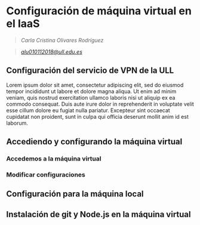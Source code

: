 # Configuración de máquina virtual en el IaaS

> *Carla Cristina Olivares Rodríguez*

> *alu010112018@ull.edu.es*

## Configuración del servicio de VPN de la ULL

Lorem ipsum dolor sit amet, consectetur adipiscing elit, sed do eiusmod tempor incididunt ut labore et dolore magna aliqua. Ut enim ad minim veniam, quis nostrud exercitation ullamco laboris nisi ut aliquip ex ea commodo consequat. Duis aute irure dolor in reprehenderit in voluptate velit esse cillum dolore eu fugiat nulla pariatur. Excepteur sint occaecat cupidatat non proident, sunt in culpa qui officia deserunt mollit anim id est laborum.

## Accediendo y configurando la máquina virtual

### Accedemos a la máquina virtual

### Modificar configuraciones

## Configuración para la máquina local

## Instalación de git y Node.js en la máquina virtual

